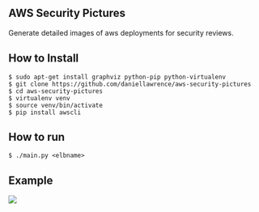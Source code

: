 AWS Security Pictures
---------------------

Generate detailed images of aws deployments for security reviews.

How to Install
--------------

    $ sudo apt-get install graphviz python-pip python-virtualenv
	$ git clone https://github.com/daniellawrence/aws-security-pictures
	$ cd aws-security-pictures
    $ virtualenv venv
	$ source venv/bin/activate
	$ pip install awscli

How to run
----------

	$ ./main.py <elbname>
	

Example
-------

![](https://raw.githubusercontent.com/daniellawrence/aws-security-pictures/master/examples/simple_example.png)
